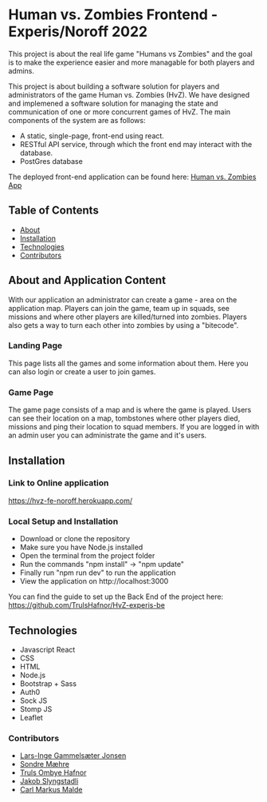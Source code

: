 # Human vs. Zombies Frontend - Experis/Noroff 2022
This project is about the real life game "Humans vs Zombies" and the goal is to make the experience easier and more managable for both players and admins. 

This project is about building a software solution for players and administrators of the game Human vs. Zombies (HvZ). We have designed and implemened a software solution for managing the state and communication of one or more concurrent games of HvZ. The main components of the system are as follows:

- A static, single-page, front-end using react. 
- RESTful API service, through which the front end may interact with the database.
- PostGres database

The deployed front-end application can be found here: [Human vs. Zombies App](https://hvz-fe-noroff.herokuapp.com/) 

## Table of Contents

- [About](#about-and-application-content)
- [Installation](#installation)
- [Technologies](#technologies)
- [Contributors](#contributors)

## About and Application Content
With our application an administrator can create a game - area on the application map. Players can join the game, team up in squads, see missions and where other players are killed/turned into zombies. Players also gets a way to turn each other into zombies by using a "bitecode".

### Landing Page 
This page lists all the games and some information about them. Here you can also login or create a user to join games. 

### Game Page 
The game page consists of a map and is where the game is played. Users can see their location on a map, tombstones where other players died, missions and ping their location to squad members. If you are logged in with an admin user you can administrate the game and it's users. 

## Installation

### Link to Online application
https://hvz-fe-noroff.herokuapp.com/

### Local Setup and Installation 
- Download or clone the repository 
- Make sure you have Node.js installed 
- Open the terminal from the project folder
- Run the commands "npm install" -> "npm update" 
- Finally run "npm run dev" to run the application 
- View the application on http://localhost:3000

You can find the guide to set up the Back End of the project here: 
https://github.com/TrulsHafnor/HvZ-experis-be

## Technologies
- Javascript React
- CSS
- HTML
- Node.js 
- Bootstrap + Sass
- Auth0
- Sock JS
- Stomp JS
- Leaflet 

### Contributors
- [Lars-Inge Gammelsæter Jonsen](https://github.com/Kaladinge)
- [Sondre Mæhre](https://github.com/Sondrema)
- [Truls Ombye Hafnor](https://github.com/TrulsHafnor)
- [Jakob Slyngstadli](https://github.com/JakobDenGode)
- [Carl Markus Malde](https://github.com/CarlMarkus)

